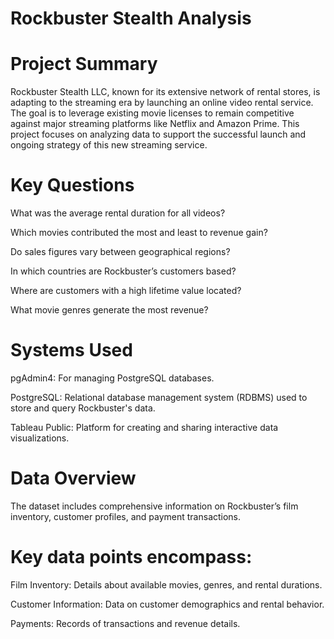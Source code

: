 # Rockbuster Stealth Analysis
# Project Summary
Rockbuster Stealth LLC, known for its extensive network of rental stores, is adapting to the streaming era by launching an online video rental service. The goal is to leverage existing movie licenses to remain competitive against major streaming platforms like Netflix and Amazon Prime. This project focuses on analyzing data to support the successful launch and ongoing strategy of this new streaming service.

# Key Questions
What was the average rental duration for all videos?

Which movies contributed the most and least to revenue gain?

Do sales figures vary between geographical regions?

In which countries are Rockbuster’s customers based?

Where are customers with a high lifetime value located?

What movie genres generate the most revenue?

# Systems Used
pgAdmin4: For managing PostgreSQL databases.

PostgreSQL: Relational database management system (RDBMS) used to store and query Rockbuster's data.

Tableau Public: Platform for creating and sharing interactive data visualizations.

# Data Overview
The dataset includes comprehensive information on Rockbuster’s film inventory, customer profiles, and payment transactions.

# Key data points encompass:
Film Inventory: Details about available movies, genres, and rental durations.

Customer Information: Data on customer demographics and rental behavior.

Payments: Records of transactions and revenue details.
